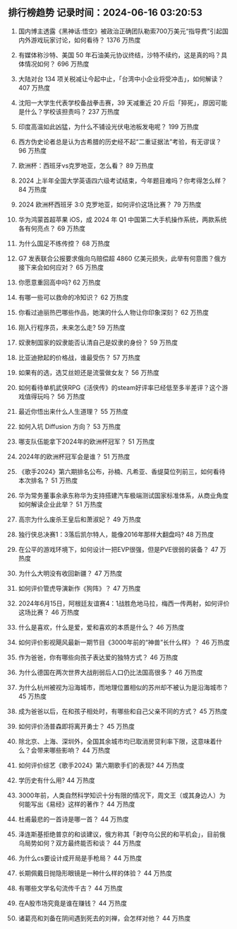 
## 排行榜趋势 记录时间：2024-06-16 03:20:53
  
  1. 国内博主透露《黑神话:悟空》被政治正确团队勒索700万美元“指导费”引起国内外游戏玩家讨论，如何看待？ 1376 万热度
    
  2. 有媒体称沙特、美国 50 年石油美元协议终结，沙特不续约，这是真的吗？具体情况如何？ 696 万热度
    
  3. 大陆对台 134 项关税减让今起中止，「台湾中小企业将受冲击」，如何解读？ 407 万热度
    
  4. 沈阳一大学生代表学校备战拳击赛，39 天减重近 20 斤后「猝死」，原因可能是什么？学校该担责吗？ 237 万热度
    
  5. 印度高温如此凶猛，为什么不铺设光伏电池板发电呢？ 199 万热度
    
  6. 西方伪史论者总是认为古希腊的历史经不起“二重证据法”考验，有无谬误？ 96 万热度
    
  7. 欧洲杯：西班牙vs克罗地亚，怎么看？ 89 万热度
    
  8. 2024 上半年全国大学英语四六级考试结束，今年题目难吗？你考得怎么样？ 84 万热度
    
  9. 2024 欧洲杯西班牙 3:0 克罗地亚，如何评价这场比赛？ 79 万热度
    
  10. 华为鸿蒙首超苹果 iOS，成 2024 年 Q1 中国第二大手机操作系统，两款系统各有何亮点？ 69 万热度
    
  11. 为什么国足不练传控？ 68 万热度
    
  12. G7 发表联合公报要求俄向乌赔偿超 4860 亿美元损失，此举有何意图？俄方接下来会如何应对？ 65 万热度
    
  13. 你愿意重回高中吗? 62 万热度
    
  14. 有哪一些可以救命的冷知识？ 62 万热度
    
  15. 你看过迪丽热巴哪些作品，她演的什么人物让你印象深刻？ 62 万热度
    
  16. 刚入行程序员，未来怎么走? 59 万热度
    
  17. 奴隶制国家的奴隶能否认清自己是奴隶的身份？ 59 万热度
    
  18. 比亚迪掀起的价格战，谁最受伤？ 57 万热度
    
  19. 如果有的选，选艾丝妲还是流萤做女友？ 56 万热度
    
  20. 如何看待单机武侠RPG《活侠传》的steam好评率已经低至多半差评？这个游戏值得玩吗？ 56 万热度
    
  21. 最近你悟出来什么人生道理？ 55 万热度
    
  22. 如何入坑 Diffusion 方向？ 53 万热度
    
  23. 哪支队伍能拿下2024年的欧洲杯冠军？ 51 万热度
    
  24. 2024年的欧洲杯冠军会是谁？ 51 万热度
    
  25. 《歌手2024》第六期排名公布，孙楠、凡希亚、香缇莫位列前三，如何看待本次排名？ 51 万热度
    
  26. 华为常务董事余承东称华为支持搭建汽车极端测试国家标准体系，从商业角度如何解读企业此举？ 51 万热度
    
  27. 高宗为什么废杀王皇后和萧淑妃？ 49 万热度
    
  28. 独行侠总决赛1：3落后凯尔特人，能像2016年那样大翻盘吗? 48 万热度
    
  29. 在公平的游戏环境下，如何设计一把EVP很强，但是PVE很弱的装备？ 47 万热度
    
  30. 为什么大明没有收回新疆？ 47 万热度
    
  31. 如何评价管虎导演新作《狗阵》？ 47 万热度
    
  32. 2024年6月15日，阿根廷友谊赛4：1战胜危地马拉，梅西一传两射，如何评价这场比赛？ 46 万热度
    
  33. 什么是喜欢，什么是爱，爱和喜欢的本质是什么？ 46 万热度
    
  34. 如何评价影视飓风最新一期节目《3000年前的“神兽”长什么样》？ 46 万热度
    
  35. 作为爸爸，你有哪些向孩子表达爱的独特方式？ 46 万热度
    
  36. 为什么德国在两次世界大战削弱后人口仍比法国高很多？ 46 万热度
    
  37. 为什么杭州被视为沿海城市，而地理位置相似的苏州却不被认为是沿海城市？ 45 万热度
    
  38. 成为爸爸以后，在和孩子相处时，有哪些和自己父亲不同的方式？ 45 万热度
    
  39. 如何评价汤普森即将离开勇士？ 45 万热度
    
  40. 除北京、上海、深圳外，全国其余城市均已取消房贷利率下限，这意味着什么？会带来哪些影响？ 44 万热度
    
  41. 如何评价综艺《歌手2024》第六期歌手们的表现? 44 万热度
    
  42. 学历史有什么用? 44 万热度
    
  43. 3000年前，人类自然科学知识十分有限的情况下，周文王（或其身边人）为何能写出《易经》这样的著作？ 44 万热度
    
  44. 杜甫最悲的一首诗是哪一首？ 44 万热度
    
  45. 泽连斯基拒绝普京的和谈建议，俄方称其「剥夺乌公民的和平机会」，目前俄乌局势如何？双方最终能否和谈？ 44 万热度
    
  46. 为什么cs要设计成开局是手枪局？ 44 万热度
    
  47. 长期佩戴日抛隐形眼镜是一种什么样的体验？ 44 万热度
    
  48. 有哪些文学名句流传千古？ 44 万热度
    
  49. 在A股市场究竟是谁在赚钱？ 44 万热度
    
  50. 诸葛亮和刘备在阴间遇到死去的刘禅，会怎样对他？ 44 万热度
    